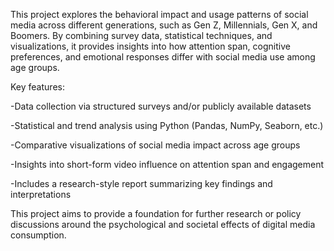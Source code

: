This project explores the behavioral impact and usage patterns of social media across different generations, such as Gen Z, Millennials, Gen X, and Boomers. By combining survey data, statistical techniques, and visualizations, it provides insights into how attention span, cognitive preferences, and emotional responses differ with social media use among age groups.

Key features:

-Data collection via structured surveys and/or publicly available datasets

-Statistical and trend analysis using Python (Pandas, NumPy, Seaborn, etc.)

-Comparative visualizations of social media impact across age groups

-Insights into short-form video influence on attention span and engagement

-Includes a research-style report summarizing key findings and interpretations

This project aims to provide a foundation for further research or policy discussions around the psychological and societal effects of digital media consumption.

